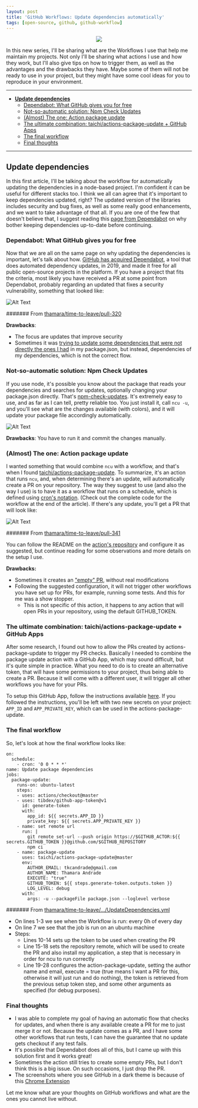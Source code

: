 ```yaml
---
layout: post
title: 'GitHub Workflows: Update dependencies automatically'
tags: [open-source, github, github-workflow]
---
```


<p align="center">
  <img src="https://res.cloudinary.com/practicaldev/image/fetch/s--iT4C0UDo--/c_imagga_scale,f_auto,fl_progressive,h_420,q_auto,w_1000/https://dev-to-uploads.s3.amazonaws.com/i/w0j6bsx5v4g9b2pytr5v.png"/>
</p>

In this new series, I'll be sharing what are the Workflows I use that help me maintain my projects. Not only I'll be sharing what actions I use and how they work, but I'll also give tips on how to trigger them, as well as the advantages and the drawbacks they have. Maybe some of them will not be ready to use in your project, but they might have some cool ideas for you to reproduce in your environment.

----

- [**Update dependencies**](#Update-dependencies)
  * [Dependabot: What GitHub gives you for free](#Dependabot-What-GitHub-gives-you-for-free)
  * [Not-so-automatic solution: Npm Check Updates](#Not-so-automatic-solution-Npm-Check-Updates)
  * [(Almost) The one: Action package update](#Almost-The-one-Action-package-update)
  * [The ultimate combination: taichi/actions-package-update + GitHub Apps](#The-ultimate-combination-taichiactions-package-update-GitHub-Apps)
  * [The final workflow](#The-final-workflow)
  * [Final thoughts](#Final-thoughts)

---

## **Update dependencies** <a name="Update-dependencies"></a>
In this first article, I'll be talking about the workflow for automatically updating the dependencies in a node-based project. I'm confident it can be useful for different stacks too.
I think we all can agree that it's important to keep dependencies updated, right? The updated version of the libraries includes security and bug fixes, as well as some really good enhancements, and we want to take advantage of that all. If you are one of the few that doesn't believe that, I suggest reading this [page from Dependabot](https://dependabot.com/blog/why-bother/) on why bother keeping dependencies up-to-date before continuing.

### Dependabot: What GitHub gives you for free <a name="Dependabot-What-GitHub-gives-you-for-free"></a>
Now that we are all on the same page on why updating the dependencies is important, let's talk about how.
[GitHub has acquired Dependabot](https://dependabot.com/blog/hello-github/), a tool that does automated dependency updates, in 2019, and made it free for all public open-source projects in the platform.
If you have a project that fits the criteria, most likely you have received a PR at some point from Dependabot, probably regarding an updated that fixes a security vulnerability, something that looked like:

![Alt Text](https://dev-to-uploads.s3.amazonaws.com/i/gefmcg08yyg90mkgng3n.jpg)

####### From [thamara/time-to-leave/pull-320](https://github.com/thamara/time-to-leave/pull/320)


**Drawbacks**:
- The focus are updates that improve security
- Sometimes it was [trying to update some dependencies that were not directly the ones I had](https://github.com/thamara/time-to-leave/pull/320) in my package.json, but instead, dependencies of my dependencies, which is not the correct flow.

### Not-so-automatic solution: Npm Check Updates <a name="Not-so-automatic-solution-Npm-Check-Updates"></a>
If you use node, it's possible you know about the package that reads your dependencies and searches for updates, optionally changing your package.json directly. That's [npm-check-updates](https://www.npmjs.com/package/npm-check-updates).
It's extremely easy to use, and as far as I can tell, pretty reliable too. You just install it, call `ncu -u`, and you'll see what are the changes available (with colors), and it will update your package file accordingly automatically.

![Alt Text](https://dev-to-uploads.s3.amazonaws.com/i/nbt3tdi49znopuxy7ko0.jpg)

**Drawbacks**: You have to run it and commit the changes manually.

### (Almost) The one: Action package update <a name="Almost-The-one-Action-package-update"></a>

I wanted something that would combine `ncu` with a workflow, and that's when I found [taichi/actions-package-update](https://github.com/taichi/actions-package-update). To summarize, it's an action that runs `ncu`, and, when determining there's an update, will automatically create a PR on your repository.
The way they suggest to use (and also the way I use) is to have it as a workflow that runs on a schedule, which is defined using [cron's notation](http://www.nncron.ru/help/EN/working/cron-format.htm). (Check out the complete code for the workflow at the end of the article). If there's any update, you'll get a PR that will look like:

![Alt Text](https://dev-to-uploads.s3.amazonaws.com/i/3ubu00ao0a37aoljq816.jpg)

####### From [thamara/time-to-leave/pull-341](https://github.com/thamara/time-to-leave/pull/341)

You can follow the README on the [action's repository](https://github.com/taichi/actions-package-update) and configure it as suggested, but continue reading for some observations and more details on the setup I use.

**Drawbacks:**
- Sometimes it creates an ["empty" PR](https://github.com/thamara/time-to-leave/pull/339), without real modifications
- Following the suggested configuration, it will not trigger other workflows you have set up for PRs, for example, running some tests. And this for me was a show stopper.
  - This is not specific of this action, it happens to any action that will open PRs in your repository, using the default GITHUB_TOKEN.

### The ultimate combination: taichi/actions-package-update + GitHub Apps <a name="The-ultimate-combination-taichiactions-package-update-GitHub-Apps"></a>

After some research, I found out how to allow the PRs created by actions-package-update to trigger my PR checks. Basically I needed to combine the package update action with a GitHub App, which may sound difficult, but it's quite simple in practice. What you need to do is to create an alternative token, that will have some permissions to your project, thus being able to create a PR. Because it will come with a different user, it will trigger all other workflows you have for your PRs.

To setup this GitHub App, follow the instructions available [here](https://github.com/peter-evans/create-pull-request/blob/master/docs/concepts-guidelines.md#authenticating-with-github-app-generated-tokens). If you followed the instructions, you'll be left with two new secrets on your project: `APP_ID` and `APP_PRIVATE_KEY`, which can be used in the actions-package-update.

### The final workflow <a name="The-final-workflow"></a>

So, let's look at how the final workflow looks like:

```
on:
  schedule:
    - cron: '0 0 * * *'
name: Update package dependencies
jobs:
  package-update:
    runs-on: ubuntu-latest
    steps:
    - uses: actions/checkout@master
    - uses: tibdex/github-app-token@v1
      id: generate-token
      with:
        app_id: ${{ secrets.APP_ID }}
        private_key: ${{ secrets.APP_PRIVATE_KEY }}
    - name: set remote url
      run: |
        git remote set-url --push origin https://$GITHUB_ACTOR:${{ secrets.GITHUB_TOKEN }}@github.com/$GITHUB_REPOSITORY
        npm ci
    - name: package-update
      uses: taichi/actions-package-update@master
      env:
        AUTHOR_EMAIL: tkcandrade@gmail.com
        AUTHOR_NAME: Thamara Andrade
        EXECUTE: "true"
        GITHUB_TOKEN: ${{ steps.generate-token.outputs.token }}
        LOG_LEVEL: debug
      with:
        args: -u --packageFile package.json --loglevel verbose
```
####### From [thamara/time-to-leave/.../UpdateDependencies.yml](https://github.com/thamara/time-to-leave/blob/main/.github/workflows/UpdateDependencies.yml)

- On lines 1-3 we see when the Workflow is run: every 0h of every day
- On line 7 we see that the job is run on an ubuntu machine
- Steps:
  - Lines 10-14 sets up the token to be used when creating the PR
  - Line 15-18 sets the repository remote, which will be used to create the PR and also install my application, a step that is necessary in order for ncu to run correctly
  - Line 19-28 configures the action-package-update, setting the author name and email, execute = true (true means I want a PR for this, otherwise it will just run and do nothing), the token is retrieved from the previous setup token step, and some other arguments as specified (for debug purposes).

### Final thoughts <a name="Final-thoughts"></a>
- I was able to complete my goal of having an automatic flow that checks for updates, and when there is any available create a PR for me to just merge it or not. Because the update comes as a PR, and I have some other workflows that run tests, I can have the guarantee that no update gets checkout if any test fails.
- It's possible that Dependabot does all of this, but I came up with this solution first and it works great!
- Sometimes the action still tries to create some empty PRs, but I don't think this is a big issue. On such occasions, I just drop the PR.
- The screenshots where you see GitHub in a dark theme is because of this [Chrome Extension](https://chrome.google.com/webstore/detail/odkdlljoangmamjilkamahebpkgpeacp)


Let me know what are your thoughts on GitHub workflows and what are the ones you cannot live without.
